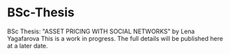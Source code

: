 # BSc-Thesis
BSc Thesis: "ASSET PRICING WITH SOCIAL NETWORKS" by Lena Yagafarova
This is a work in progress. The full details will be published here at a later date.
